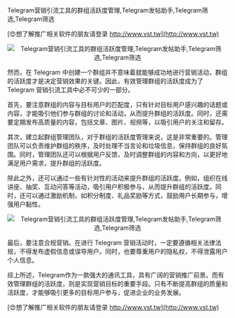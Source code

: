 Telegram营销引流工具的群组活跃度管理,Telegram发帖助手,Telegram筛选,Telegram筛选

[😍想了解推广相关软件的朋友请登录 http://www.vst.tw](http://www.vst.tw)

 <center><img src="https://vst.tw/MP4/tuiguang/png/0.png" alt="Telegram营销引流工具的群组活跃度管理,Telegram发帖助手,Telegram筛选,Telegram筛选"></center>

然而，在 Telegram 中创建一个群组并不意味着就能够成功地进行营销活动，群组的活跃度才是决定营销效果的关键。因此，有效管理群组的活跃度成为了 Telegram 营销引流工具中必不可少的一部分。

首先，要注意群组的内容与目标用户的匹配度，只有针对目标用户感兴趣的话题或内容，才能吸引他们参与群组的讨论和活动，从而提升群组的活跃度。同时，还需要定期发布高质量的内容，包括文章、图片、视频等，以吸引用户的关注和留存。

其次，建立起群组管理团队，对于群组的活跃度管理来说，这是非常重要的。管理团队可以负责维护群组的秩序，及时处理不当言论和垃圾信息，保持群组的良好氛围。同时，管理团队还可以根据用户反馈，及时调整群组的内容和方向，以更好地满足用户需求，提升群组的活跃度。

除此之外，还可以通过一些有针对性的活动来提升群组的活跃度。例如，组织在线讲座、抽奖、互动问答等活动，吸引用户积极参与，从而提升群组的活跃度。同时，还可以通过激励机制，如积分制度、礼品奖励等方式，鼓励用户长期参与，增强用户黏性。

 <center><img src="https://vst.tw/MP4/tuiguang/png/7.png" alt="Telegram营销引流工具的群组活跃度管理,Telegram发帖助手,Telegram筛选,Telegram筛选"></center>

最后，要注意合规营销。在进行 Telegram 营销活动时，一定要遵循相关法律法规，不得发布虚假信息或误导用户。同时，也要尊重用户的隐私权，不得泄露用户个人信息。

综上所述，Telegram作为一款强大的通讯工具，具有广阔的营销推广前景。而有效管理群组的活跃度，则是实现营销目标的重要手段。只有不断提高群组的质量和活跃度，才能够吸引更多的目标用户参与，促进企业的业务发展。

[😍想了解推广相关软件的朋友请登录 http://www.vst.tw](http://www.vst.tw)



